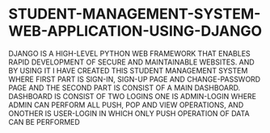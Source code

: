 # STUDENT-MANAGEMENT-SYSTEM-WEB-APPLICATION-USING-DJANGO
DJANGO IS A HIGH-LEVEL PYTHON WEB FRAMEWORK THAT ENABLES RAPID DEVELOPMENT OF SECURE AND MAINTAINABLE WEBSITES.
AND BY USING IT I HAVE CREATED THIS STUDENT MANAGEMENT SYSTEM WHERE FIRST PART IS SIGN-IN, SIGN-UP PAGE AND CHANGE-PASSWORD PAGE AND THE SECOND PART IS CONSIST OF A MAIN DASHBOARD.
DASHBOARD IS CONSIST OF TWO LOGINS ONE IS ADMIN-LOGIN WHERE ADMIN CAN PERFORM ALL PUSH, POP AND VIEW OPERATIONS, AND ONOTHER IS USER-LOGIN IN WHICH ONLY PUSH OPERATION OF DATA CAN BE PERFORMED 
